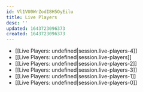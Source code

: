 ```yaml
---
id: Vl1VU0WrZodI8H5OyEilu
title: Live Players
desc: ''
updated: 1643723096373
created: 1643723096373
---
```


- [[Live Players: undefined|session.live-players-4]]
- [[Live Players: undefined|session.live-players]]
- [[Live Players: undefined|session.live-players-2]]
- [[Live Players: undefined|session.live-players-3]]
- [[Live Players: undefined|session.live-players-1]]
- [[Live Players: undefined|session.live-players-0]]
